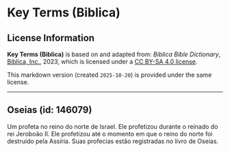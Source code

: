 # Key Terms (Biblica)

## License Information

**Key Terms (Biblica)** is based on and adapted from: _Biblica Bible Dictionary_, [Biblica, Inc.](https://www.biblica.com/), 2023, which is licensed under a [CC BY-SA 4.0 license](https://creativecommons.org/licenses/by-sa/4.0/legalcode.en).

This markdown version (created `2025-10-20`) is provided under the same license.



--------------------------------

## Oseias (id: 146079)

Um profeta no reino do norte de Israel. Ele profetizou durante o reinado do rei Jeroboão II. Ele profetizou até o momento em que o reino do norte foi destruído pela Assíria. Suas profecias estão registradas no livro de Oseias.


